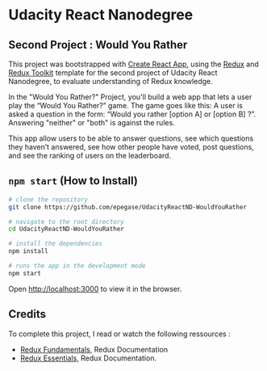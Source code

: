 # Udacity React Nanodegree

## Second Project : Would You Rather

This project was bootstrapped with [Create React App](https://github.com/facebook/create-react-app), using the [Redux](https://redux.js.org/) and [Redux Toolkit](https://redux-toolkit.js.org/) template for the second project of Udacity React Nanodegree, to evaluate understanding of Redux knowledge.

In the "Would You Rather?" Project, you'll build a web app that lets a user play the “Would You Rather?” game. The game goes like this: A user is asked a question in the form: “Would you rather [option A] or [option B] ?”. Answering "neither" or "both" is against the rules.

This app allow users to be able to answer questions, see which questions they haven’t answered, see how other people have voted, post questions, and see the ranking of users on the leaderboard.

## `npm start` (How to Install)

```bash
# clone the repository
git clone https://github.com/epegase/UdacityReactND-WouldYouRather

# navigate to the root directory
cd UdacityReactND-WouldYouRather

# install the dependencies
npm install

# runs the app in the development mode
npm start
```

Open [http://localhost:3000](http://localhost:3000) to view it in the browser.

## Credits

To complete this project, I read or watch the following ressources :

- [Redux Fundamentals](https://redux.js.org/tutorials/fundamentals/part-1-overview), Redux Documentation
- [Redux Essentials](https://redux.js.org/tutorials/essentials/part-1-overview-concepts), Redux Documentation.
